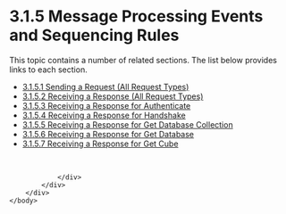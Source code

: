 <html dir="LTR" xmlns:mshelp="http://msdn.microsoft.com/mshelp" xmlns:ddue="http://ddue.schemas.microsoft.com/authoring/2003/5" xmlns:xlink="http://www.w3.org/1999/xlink" xmlns:tool="http://www.microsoft.com/tooltip">
    <head>
        <meta http-equiv="Content-Type" content="text/html; CHARSET=utf-8"></meta>
        <meta name="save" content="history"></meta>
        <title>3.1.5 Message Processing Events and Sequencing Rules</title>
        <xml>
            <mshelp:toctitle title="3.1.5 Message Processing Events and Sequencing Rules"></mshelp:toctitle>
            <mshelp:rltitle title="[MS-SSAS8]: Message Processing Events and Sequencing Rules"></mshelp:rltitle>
            <mshelp:keyword index="A" term="5697190c-d2f7-457f-bc1c-bd558d0878f2"></mshelp:keyword>
            <mshelp:attr name="DCSext.ContentType" value="open specification"></mshelp:attr>
            <mshelp:attr name="AssetID" value="5697190c-d2f7-457f-bc1c-bd558d0878f2"></mshelp:attr>
            <mshelp:attr name="TopicType" value="kbRef"></mshelp:attr>
            <mshelp:attr name="DCSext.Title" value="[MS-SSAS8]: Message Processing Events and Sequencing Rules" />
        </xml>
    </head>
    <body>
        <div id="header">
            <h1 class="heading">3.1.5 Message Processing Events and Sequencing Rules</h1>
        </div>
        <div id="mainSection">
            <div id="mainBody">
                <div id="allHistory" class="saveHistory"></div>
                <div id="sectionSection0" class="section" name="collapseableSection">
                    <p>This topic contains a number of related sections. The list below provides links to each section.<br /></p><ul><li><span><a href="7496707a-5169-4c4b-a34e-c1aeefe245eb.md">3.1.5.1 Sending a Request (All Request Types)</a></span></li><li><span><a href="0da4c77c-7d9c-4c4c-94e6-f6ac04d6b005.md">3.1.5.2 Receiving a Response (All Request Types)</a></span></li><li><span><a href="7b14be5c-1af9-41f9-a5c1-2ee50736adb1.md">3.1.5.3 Receiving a Response for Authenticate</a></span></li><li><span><a href="6259d3a3-766b-469b-a133-9a533294327a.md">3.1.5.4 Receiving a Response for Handshake</a></span></li><li><span><a href="cd059dbd-2679-42d1-bd08-1ffbe0b21367.md">3.1.5.5 Receiving a Response for Get Database Collection</a></span></li><li><span><a href="d61db1e7-ff61-41ee-bd0b-8d90dd11a917.md">3.1.5.6 Receiving a Response for Get Database</a></span></li><li><span><a href="b0a99665-3eb9-4ea6-992a-d23f28a8401f.md">3.1.5.7 Receiving a Response for Get Cube</a></span></li></ul><p><br /></p>


                </div>
            </div>
        </div>
    </body>
</html>